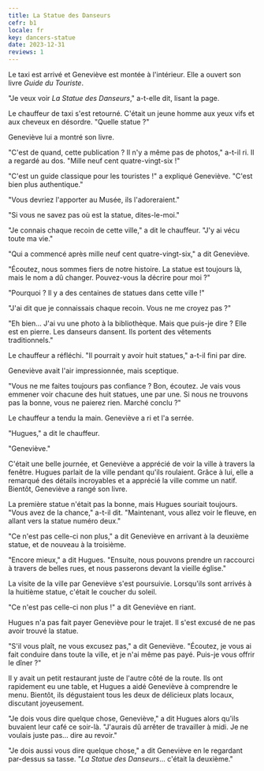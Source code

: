```yaml
---
title: La Statue des Danseurs
cefr: b1
locale: fr
key: dancers-statue
date: 2023-12-31
reviews: 1
---
```


Le taxi est arrivé et Geneviève est montée à l'intérieur. Elle a ouvert son livre *Guide du Touriste*.

"Je veux voir *La Statue des Danseurs*," a-t-elle dit, lisant la page.

Le chauffeur de taxi s'est retourné. C'était un jeune homme aux yeux vifs et aux cheveux en désordre. "Quelle statue ?"

Geneviève lui a montré son livre.

"C'est de quand, cette publication ? Il n'y a même pas de photos," a-t-il ri. Il a regardé au dos. "Mille neuf cent quatre-vingt-six !"

"C'est un guide classique pour les touristes !" a expliqué Geneviève. "C'est bien plus authentique."

"Vous devriez l'apporter au Musée, ils l'adoreraient."

"Si vous ne savez pas où est la statue, dites-le-moi."

"Je connais chaque recoin de cette ville," a dit le chauffeur. "J'y ai vécu toute ma vie."

"Qui a commencé après mille neuf cent quatre-vingt-six," a dit Geneviève.

"Écoutez, nous sommes fiers de notre histoire. La statue est toujours là, mais le nom a dû changer. Pouvez-vous la décrire pour moi ?"

"Pourquoi ? Il y a des centaines de statues dans cette ville !"

"J'ai dit que je connaissais chaque recoin. Vous ne me croyez pas ?"

"Eh bien... J'ai vu une photo à la bibliothèque. Mais que puis-je dire ? Elle est en pierre. Les danseurs dansent. Ils portent des vêtements traditionnels."

Le chauffeur a réfléchi. "Il pourrait y avoir huit statues," a-t-il fini par dire.

Geneviève avait l'air impressionnée, mais sceptique.

"Vous ne me faites toujours pas confiance ? Bon, écoutez. Je vais vous emmener voir chacune des huit statues, une par une. Si nous ne trouvons pas la bonne, vous ne paierez rien. Marché conclu ?"

Le chauffeur a tendu la main. Geneviève a ri et l'a serrée.

"Hugues," a dit le chauffeur.

"Geneviève."

C'était une belle journée, et Geneviève a apprécié de voir la ville à travers la fenêtre. Hugues parlait de la ville pendant qu'ils roulaient. Grâce à lui, elle a remarqué des détails incroyables et a apprécié la ville comme un natif. Bientôt, Geneviève a rangé son livre.

La première statue n'était pas la bonne, mais Hugues souriait toujours. "Vous avez de la chance," a-t-il dit. "Maintenant, vous allez voir le fleuve, en allant vers la statue numéro deux."

"Ce n'est pas celle-ci non plus," a dit Geneviève en arrivant à la deuxième statue, et de nouveau à la troisième.

"Encore mieux," a dit Hugues. "Ensuite, nous pouvons prendre un raccourci à travers de belles rues, et nous passerons devant la vieille église."

La visite de la ville par Geneviève s'est poursuivie. Lorsqu'ils sont arrivés à la huitième statue, c'était le coucher du soleil.

"Ce n'est pas celle-ci non plus !" a dit Geneviève en riant.

Hugues n'a pas fait payer Geneviève pour le trajet. Il s'est excusé de ne pas avoir trouvé la statue.

"S'il vous plaît, ne vous excusez pas," a dit Geneviève. "Écoutez, je vous ai fait conduire dans toute la ville, et je n'ai même pas payé. Puis-je vous offrir le dîner ?"

Il y avait un petit restaurant juste de l'autre côté de la route. Ils ont rapidement eu une table, et Hugues a aidé Geneviève à comprendre le menu. Bientôt, ils dégustaient tous les deux de délicieux plats locaux, discutant joyeusement.

"Je dois vous dire quelque chose, Geneviève," a dit Hugues alors qu'ils buvaient leur café ce soir-là. "J'aurais dû arrêter de travailler à midi. Je ne voulais juste pas... dire au revoir."

"Je dois aussi vous dire quelque chose," a dit Geneviève en le regardant par-dessus sa tasse. "*La Statue des Danseurs*... c'était la deuxième."